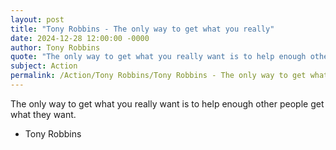 ```yaml
---
layout: post
title: "Tony Robbins - The only way to get what you really"
date: 2024-12-28 12:00:00 -0000
author: Tony Robbins
quote: "The only way to get what you really want is to help enough other people get what they want."
subject: Action
permalink: /Action/Tony Robbins/Tony Robbins - The only way to get what you really
---
```


The only way to get what you really want is to help enough other people get what they want.

- Tony Robbins
